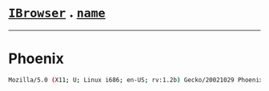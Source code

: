 # [`IBrowser`](/api/main/get-browser.md) . [`name`](../name.md)
---
# Phoenix

```sh
Mozilla/5.0 (X11; U; Linux i686; en-US; rv:1.2b) Gecko/20021029 Phoenix/0.4
```